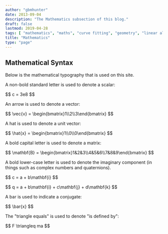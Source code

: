 ```yaml
---
author: "gbmhunter"
date: 2013-09-04
description: "The Mathematics subsection of this blog."
draft: false
lastmod: 2019-04-28
tags: [ "mathematics", "maths", "curve fitting", "geometry", "linear algebra", "linear programming", "perlin noise", "statistics" ]
title: "Mathematics"
type: "page"
---
```


<h2>Mathematical Syntax</h2>

<p>Below is the mathematical typography that is used on this site.</p>

<p>A non-bold standard letter is used to denote a scalar:</p>

<p>$$ c = 3e8 $$</p>

<p>An arrow is used to denote a vector:</p>

<p>$$ \vec{v} = \begin{bmatrix}1\\2\\3\end{bmatrix} $$</p>

<p>A hat is used to denote a unit vector:</p>

<p>$$ \hat{x} = \begin{bmatrix}1\\0\\0\end{bmatrix} $$</p>

<p>A bold capital letter is used to denote a matrix:</p>

<p>$$ \mathbf{B} = \begin{bmatrix}1&2&3\\4&5&6\\7&8&9\end{bmatrix} $$</p>

<p>A bold lower-case letter is used to denote the imaginary component (in things such as complex numbers and quaternions).</p>

<p>$$ c = a + b\mathbf{i} $$</p>

<p>$$ q = a + b\mathbf{i} + c\mathbf{j} + d\mathbf{k} $$</p>

A bar is used to indicate a conjugate:

<p>$$ \bar{x} $$</p>

The "triangle equals" is used to denote "is defined by":

<p>$$ F \triangleq ma $$</p>


